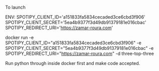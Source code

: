 To launch

ENV:
SPOTIPY_CLIENT_ID='a151833fa5834cecaded3ce6cbd3f906'
SPOTIPY_CLIENT_SECRET='5ea4b9377f3d49db91379181e016cbac'
SPOTIPY_REDIRECT_URI='https://zamar-roura.com'



docker run -e SPOTIPY_CLIENT_ID="a151833fa5834cecaded3ce6cbd3f906" -e SPOTIPY_CLIENT_SECRET="5ea4b9377f3d49db91379181e016cbac" -e SPOTIPY_REDIRECT_URI="https://zamar-roura.com" -d three-top-three 

Run python through inside docker first and make code accepted.